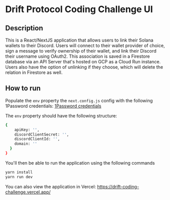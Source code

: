 # Drift Protocol Coding Challenge UI 
## Description 
This is a React/NextJS application that allows users to link their Solana wallets to their Discord.  Users will connect to their wallet provider of choice, sign a message to verify ownership of their wallet, and link their Discord their username using OAuth2.  This association is saved in a Firestore database via an API Server that's hosted on GCP as a Cloud Run instance.  Users also have the option of unlinking if they choose, which will delete the relation in Firestore as well.  
## How to run
Populate the `env` property the `next.config.js` config with the following 1Password credentials: [
  1Password credentials](https://share.1password.com/s#FuXbw-BdO1eCdPMQKs5mSui5KCh-ZITtFkWtbqxwj0w)

The `env` property should have the following structure: 
```bash
{
    apiKey: '',
    discordClientSecret: '',
    discordClientId: '',
    domain: ''
  }
}
```

You'll then be able to run the application using the following commands

```bash
yarn install
yarn run dev
```

You can also view the application in Vercel: 
https://drift-coding-challenge.vercel.app/
